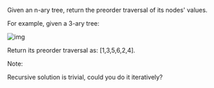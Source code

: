 Given an n-ary tree, return the preorder traversal of its nodes' values.

For example, given a 3-ary tree:

![img](https://assets.leetcode.com/uploads/2018/10/12/narytreeexample.png)

Return its preorder traversal as: [1,3,5,6,2,4].

Note:

Recursive solution is trivial, could you do it iteratively?
